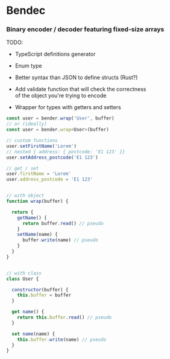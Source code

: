 # Bendec

### Binary encoder / decoder featuring fixed-size arrays

TODO:

* TypeScript definitions generator
* Enum type
* Better syntax than JSON to define structs (Rust?)
* Add validate function that will check the correctness  
  of the object you're trying to encode

* Wrapper for types with getters and setters

```js
const user = bender.wrap('User', buffer)
// or (ideally)
const user = bender.wrap<User>(buffer)

// custom functions
user.setFirstName('Lorem')
// nested { address: { postcode: 'E1 123' }}
user.setAddress_postcode('E1 123')

// get / set
user.firstName = 'Lorem'
user.address_postcode = 'E1 123'


// with object
function wrap(buffer) {

  return {
    getName() {
      return buffer.read() // pseudo
    }
    setName(name) {
      buffer.write(name) // pseudo
    }
  }
}


// with class
class User {

  constructor(buffer) {
    this.buffer = buffer
  }

  get name() {
    return this.buffer.read() // pseudo
  }

  set name(name) {
    this.buffer.write(name) // pseudo
  }
}
```
